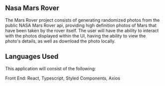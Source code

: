 ## Nasa Mars Rover

The Mars Rover project consists of generating randomized photos from the public NASA Mars Rover api, providing high definition photos of Mars that have been taken by the rover itself. The user will have the ability to interact with the photos displayed within the UI, having the ability to view the photo's details, as well as download the photo locally.

<!-- Please feel free to enjoy the live version here: [https://study-clock-65037.firebaseapp.com/](https://study-clock-65037.firebaseapp.com/) -->

## Languages Used

This application will consist of the following:

Front End: React, Typescript, Styled Components, Axios
